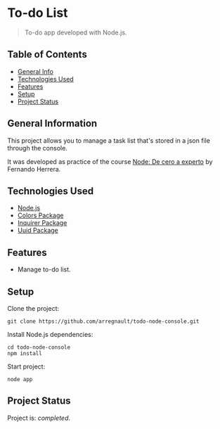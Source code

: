 # To-do List
> To-do app developed with Node.js.

## Table of Contents
* [General Info](#general-information)
* [Technologies Used](#technologies-used)
* [Features](#features)
* [Setup](#setup)
* [Project Status](#project-status)


## General Information
This project allows you to manage a task list that's stored in a json file through the console.

It was developed as practice of the course [Node: De cero a experto](https://fernando-herrera.com/#/curso/node-cero-experto) by Fernando Herrera.


## Technologies Used
- [Node.js](https://nodejs.org/es/docs)
- [Colors Package](https://www.npmjs.com/package/colors)
- [Inquirer Package](https://www.npmjs.com/package/inquirer)
- [Uuid Package](https://www.npmjs.com/package/uuid)


## Features
- Manage to-do list.


## Setup
Clone the project:
```
git clone https://github.com/arregnault/todo-node-console.git
```

Install Node.js dependencies:
```
cd todo-node-console
npm install
```

Start project:
```
node app
```



## Project Status
Project is: _completed_.
